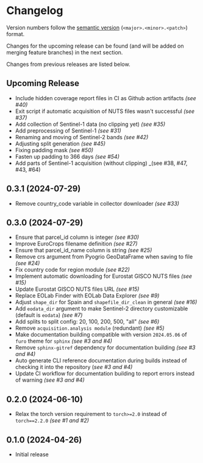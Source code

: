 # Changelog

Version numbers follow the [semantic version](https://semver.org/) (`<major>.<minor>.<patch>`) format.

Changes for the upcoming release can be found (and will be added on merging feature branches) in the next section.

Changes from previous releases are listed below.

## Upcoming Release
- Include hidden coverage report files in CI as Github action artifacts _(see #40)_
- Exit script if automatic acquisition of NUTS files wasn't successful _(see #37)_
- Add collection of Sentinel-1 data (no clipping yet) _(see #35)_
- Add preprocessing of Sentinel-1 _(see #31)_
- Renaming and moving of Sentinel-2 bands _(see #42)_
- Adjusting split generation _(see #45)_
- Fixing padding mask _(see #50)_
- Fasten up padding to 366 days _(see #54)_
- Add parts of Sentinel-1 acquisition (without clipping) _(see #38, #47, #43, #64)


## 0.3.1 (2024-07-29)
- Remove country_code variable in collector downloader _(see #33)_

## 0.3.0 (2024-07-29)
- Ensure that parcel_id column is integer _(see #30)_
- Improve EuroCrops filename definition _(see #27)_
- Ensure that parcel_id_name column is string _(see #25)_
- Remove crs argument from Pyogrio GeoDataFrame when saving to file _(see #24)_
- Fix country code for region module _(see #22)_
- Implement automatic downloading for Eurostat GISCO NUTS files _(see #15)_
- Update Eurostat GISCO NUTS files URL _(see #15)_
- Replace EOLab Finder with EOLab Data Explorer _(see #9)_
- Adjust `shape_dir` for Spain and `shapefile_dir_clean` in general _(see #16)_
- Add `eodata_dir` argument to make Sentinel-2 directory customizable (default is `eodata`) _(see #7)_
- Add splits to split config: 20, 100, 200, 500, "all" _(see #6)_
- Remove `acquisition.analysis module` (redundant) _(see #5)_
- Make documentation building compatible with version `2024.05.06` of `furo` theme for `sphinx` _(see #3 and #4)_
- Remove `sphinx-gitref` dependency for documentation building _(see #3 and #4)_
- Auto generate CLI reference documentation during builds instead of checking it into the repository (_see #3 and #4)_
- Update CI workflow for documentation building to report errors instead of warning _(see #3 and #4)_

## 0.2.0 (2024-06-10)

- Relax the torch version requirement to `torch>=2.0` instead of `torch==2.2.0` _(see #1 and #2)_

## 0.1.0 (2024-04-26)

- Initial release
